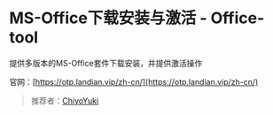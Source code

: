# MS-Office下载安装与激活 - Office-tool

提供多版本的MS-Office套件下载安装，并提供激活操作

官网：[https://otp.landian.vip/zh-cn/](https://otp.landian.vip/zh-cn/)

> 推荐者：[ChiyoYuki](https://github.com/ChiyoYuki)
